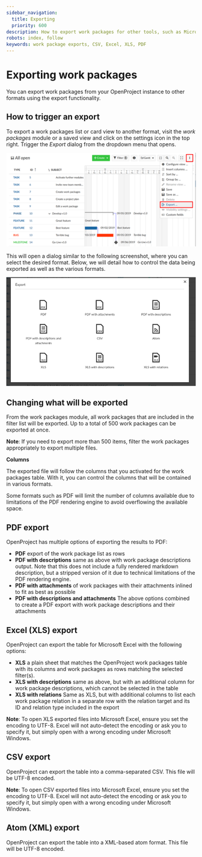```yaml
---
sidebar_navigation:
  title: Exporting
  priority: 600
description: How to export work packages for other tools, such as Microsoft Excel
robots: index, follow
keywords: work package exports, CSV, Excel, XLS, PDF
---
```


# Exporting work packages

You can export work packages from your OpenProject instance to other formats using the export functionality. 



## How to trigger an export

To export a work packages list or card view to another format, visit the *work packages* module or a saved view and click on the settings icon in the top right. Trigger the *Export* dialog from the dropdown menu that opens.

![Exporting from the table](export-gantt-chart.png)

This will open a dialog similar to the following screenshot, where you can select the desired format. Below, we will detail how to control the data being exported as well as the various formats.



![The export dialog](dialog.png)



## Changing what will be exported

From the work packages module, all work packages that are included in the filter list will be exported. Up to a total of 500 work packages can be exported at once.

<div class="alert alert-info" role="alert">

**Note**: If you need to export more than 500 items, filter the work packages appropriately to export multiple files.

</div>

**Columns**

The exported file will follow the columns that you activated for the work packages table. With it, you can control the columns that will be contained in various formats.

Some formats such as PDF will limit the number of columns available due to limitations of the PDF rendering engine to avoid overflowing the available space.



## PDF export

OpenProject has multiple options of exporting the results to PDF:



- **PDF** export of the work package list as rows
- **PDF with descriptions** same as above with work package descriptions output. Note that this does not include a fully rendered markdown description, but a stripped version of it due to technical limitations of the PDF rendering engine.
- **PDF with attachments** of work packages with their attachments inlined to fit as best as possible
- **PDF with descriptions and attachments** The above options combined to create a PDF export with work package descriptions and their attachments



## Excel (XLS) export

OpenProject can export the table for Microsoft Excel with the following options:

- **XLS** a plain sheet that matches the OpenProject work packages table with its columns and work packages as rows matching the selected filter(s).
- **XLS with descriptions** same as above, but with an additional column for work package descriptions, which cannot be selected in the table
- **XLS with relations** Same as XLS, but with additional columns to list each work package relation in a separate row with the relation target and its ID and relation type included in the export

<div class="alert alert-info" role="alert">

**Note**: To open XLS exported files into Microsoft Excel, ensure you set the encoding to UTF-8. Excel will not auto-detect the encoding or ask you to specify it, but simply open with a wrong encoding under Microsoft Windows.

</div>



## CSV export

OpenProject can export the table into a comma-separated CSV. This file will be UTF-8 encoded.



<div class="alert alert-info" role="alert">

**Note**: To open CSV exported files into Microsoft Excel, ensure you set the encoding to UTF-8. Excel will not auto-detect the encoding or ask you to specify it, but simply open with a wrong encoding under Microsoft Windows.

</div>



## Atom (XML) export

OpenProject can export the table into a XML-based atom format. This file will be UTF-8 encoded.



